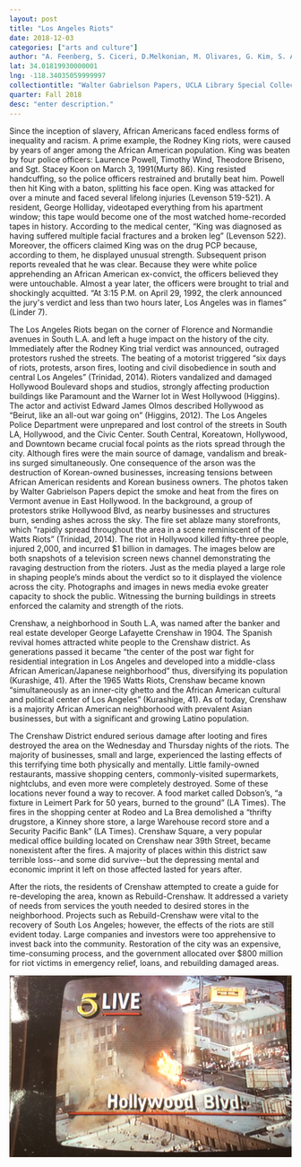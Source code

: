 ```yaml
---
layout: post
title: "Los Angeles Riots"
date: 2018-12-03
categories: ["arts and culture"]
author: "A. Feenberg, S. Ciceri, D.Melkonian, M. Olivares, G. Kim, S. Arikati"
lat: 34.01819930000001
lng: -118.34035059999997
collectiontitle: "Walter Gabrielson Papers, UCLA Library Special Collections"
quarter: Fall 2018
desc: "enter description."
---
```


Since the inception of slavery, African Americans faced endless forms of inequality and racism. A prime example, the Rodney King riots, were caused by years of anger among the African American population. King was beaten by four police officers: Laurence Powell, Timothy Wind, Theodore Briseno, and Sgt. Stacey Koon on March 3, 1991(Murty 86). King resisted handcuffing, so the police officers restrained and brutally beat him. Powell then hit King with a baton, splitting his face open. King was attacked for over a minute and faced several lifelong injuries (Levenson 519-521). A resident, George Holliday, videotaped everything from his apartment window; this tape would become one of the most watched home-recorded tapes in history. According to the medical center, “King was diagnosed as having suffered multiple facial fractures and a broken leg” (Levenson 522). Moreover, the officers claimed King was on the drug PCP because, according to them, he displayed unusual strength. Subsequent prison reports revealed that he was clear. Because they were white police apprehending an African American ex-convict, the officers believed they were untouchable. Almost a year later, the officers were brought to trial and shockingly acquitted. “At 3:15 P.M. on April 29, 1992, the clerk announced the jury's verdict and less than two hours later, Los Angeles was in flames” (Linder 7).

The Los Angeles Riots began on the corner of Florence and Normandie avenues in South L.A. and left a huge impact on the history of the city. Immediately after the Rodney King trial verdict was announced, outraged protestors rushed the streets. The beating of a motorist triggered “six days of riots, protests, arson fires, looting and civil disobedience in south and central Los Angeles” (Trinidad, 2014). Rioters vandalized and damaged Hollywood Boulevard shops and studios, strongly affecting production buildings like Paramount and the Warner lot in West Hollywood (Higgins). The actor and activist Edward James Olmos described Hollywood as “Beirut, like an all-out war going on” (Higgins, 2012). The Los Angeles Police Department were unprepared and lost control of the streets in South LA, Hollywood, and the Civic Center. South Central, Koreatown, Hollywood, and Downtown became crucial focal points as the riots spread through the city. Although fires were the main source of damage, vandalism and break-ins surged simultaneously. One consequence of the arson was the destruction of  Korean-owned businesses, increasing tensions between African American residents and Korean business owners. The photos taken by Walter Gabrielson Papers depict the smoke and heat from the fires on Vermont avenue in East Hollywood. In the background, a group of protestors strike Hollywood Blvd, as nearby businesses and structures burn, sending ashes across the sky. The fire set ablaze many storefronts, which “rapidly spread throughout the area in a scene reminiscent of the Watts Riots” (Trinidad, 2014). The riot in Hollywood killed fifty-three people, injured 2,000, and incurred $1 billion in damages. The images below are both snapshots of a television screen news channel demonstrating the ravaging destruction from the rioters. Just as the media played a large role in shaping people’s minds about the verdict so to it displayed the violence across the city. Photographs and images in news media evoke greater capacity to shock the public. Witnessing the burning buildings in streets enforced the calamity and strength of the riots. 

Crenshaw, a neighborhood in South L.A, was named after the banker and real estate developer George Lafayette Crenshaw in 1904. The Spanish revival homes attracted white people to the Crenshaw district. As generations passed it became “the center of the post war fight for residential integration in Los Angeles and developed into a middle-class African American/Japanese neighborhood” thus, diversifying its population (Kurashige, 41). After the 1965 Watts Riots, Crenshaw became known “simultaneously as an inner-city ghetto and the African American cultural and political center of Los Angeles” (Kurashige, 41). As of today, Crenshaw is a majority African American neighborhood with prevalent Asian businesses, but with a significant and growing Latino population.

The Crenshaw District endured serious damage after looting and fires destroyed the area on the Wednesday and Thursday nights of the riots. The majority of businesses, small and large, experienced the lasting effects of this terrifying time both physically and mentally. Little family-owned restaurants, massive shopping centers, commonly-visited supermarkets, nightclubs, and even more were completely destroyed. Some of these locations never found a way to recover. A food market called Dobson’s, “a fixture in Leimert Park for 50 years, burned to the ground” (LA Times). The fires in the shopping center at Rodeo and La Brea demolished a “thrifty drugstore, a Kinney shore store, a large Warehouse record store and a Security Pacific Bank” (LA Times).  Crenshaw Square, a very popular medical office building located on Crenshaw near 39th Street, became nonexistent after the fires. A majority of places within this district saw terrible loss--and some did survive--but the depressing mental and economic imprint it left on those affected lasted for years after. 

After the riots, the residents of Crenshaw attempted to create a guide for re-developing the area, known as Rebuild-Crenshaw. It addressed a variety of needs from services the youth needed to desired stores in the neighborhood. Projects such as Rebuild-Crenshaw were vital to the recovery of South Los Angeles; however, the effects of the riots are still evident today. Large companies and investors were too apprehensive to invest back into the community. Restoration of the city was an expensive, time-consuming process, and the government allocated over $800 million for riot victims in emergency relief, loans, and rebuilding damaged areas. 

![Hollywood Blvd during the Los Angeles Riots.](images/img_1250.jpg) 
